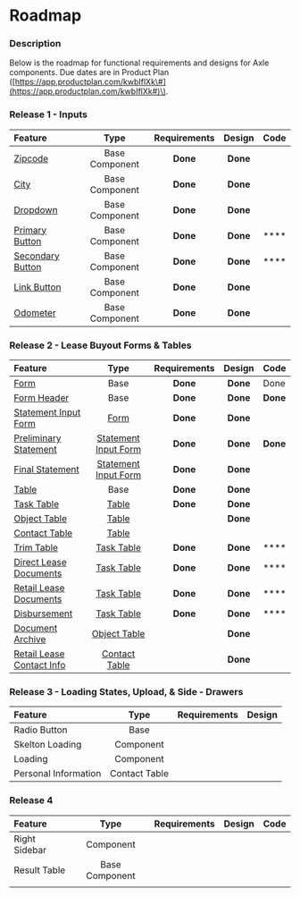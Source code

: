 # Roadmap

### Description

Below is the roadmap for functional requirements and designs for Axle components. Due dates are in Product Plan \([https://app.productplan.com/kwbIflXk\#](https://app.productplan.com/kwbIflXk#)\).

### Release 1 - Inputs

| Feature | Type | Requirements | Design | Code |
| :--- | :---: | :---: | :---: | :---: |
| [Zipcode ](../components/input/zipcode.md) | Base Component | **Done** | **Done** |  |
| [City ](../components/input/city.md) | Base Component | **Done** | **Done** |  |
| [Dropdown](../components/dropdown.md) | Base Component | **Done** | **Done** |  |
| [Primary Button](../components/button/primary-button.md) | Base Component | **Done** | **Done** | \*\*\*\* |
| [Secondary Button](../components/button/secondary-button.md) | Base Component | **Done** | **Done** | \*\*\*\* |
| [Link Button](../components/button/link-button.md) | Base Component | **Done** | **Done** |  |
| [Odometer](../components/input/odometer-mileage.md) | Base Component | **Done** | **Done** |  |

### Release 2 - Lease Buyout Forms & Tables

| Feature | Type | Requirements | Design | Code |
| :--- | :---: | :---: | :---: | :--- |
| [Form](../components/form/) | Base  | **Done** | **Done** | Done |
| [Form Header](../components/headers/header/) | Base  | **Done** | **Done** | **Done** |
| [Statement Input Form](../components/form/preliminary-and-final-statements/) | [Form](../components/form/) | **Done** | **Done** |  |
| [Preliminary Statement](../components/form/preliminary-and-final-statements/lbo-preliminary-statement.md) | [Statement Input Form](../components/form/preliminary-and-final-statements/) | **Done** | **Done** | **Done** |
| [Final Statement](../components/form/preliminary-and-final-statements/final-statement.md) | [Statement Input Form](../components/form/preliminary-and-final-statements/) | **Done** | **Done** |  |
| [Table](../components/task-tables/) | Base | **Done** | **Done** |  |
| [Task Table](../components/task-tables/task-table/) | [Table](../components/task-tables/) | **Done** | **Done** |  |
| [Object Table](../components/task-tables/object-table/) | [Table](../components/task-tables/) |  | **Done** |  |
| [Contact Table](../components/task-tables/contact-table/) | [Table](../components/task-tables/) |  |  |  |
| [Trim Table](../components/task-tables/task-table/trim.md) | [Task Table](../components/task-tables/task-table/) | **Done** | **Done** | \*\*\*\* |
| [Direct Lease Documents](../components/task-tables/task-table/direct-lease-documents.md) | [Task Table](../components/task-tables/task-table/) | **Done** | **Done** | \*\*\*\* |
| [Retail Lease Documents](../components/task-tables/task-table/retail-lease-documents.md) | [Task Table](../components/task-tables/task-table/) | **Done** | **Done** | \*\*\*\* |
| [Disbursement](../components/task-tables/task-table/disbursement.md) | [Task Table](../components/task-tables/task-table/) | **Done** | **Done** | \*\*\*\* |
| [Document Archive](../components/task-tables/object-table/archive.md) | [Object Table](../components/task-tables/object-table/) |  | **Done** |  |
| [Retail Lease Contact Info](../components/task-tables/contact-table/retail-lease-contact-info.md) | [Contact Table](../components/task-tables/contact-table/) |  | **Done** |  |

### Release 3 - Loading States, Upload, & Side - Drawers

| Feature | Type | Requirements | Design |
| :--- | :---: | :---: | :--- |
| Radio Button | Base |  |  |
| Skelton Loading | Component |  |  |
| Loading | Component |  |  |
| Personal Information | Contact Table |  |  |

### Release 4

| Feature | Type | Requirements | Design | Code |
| :--- | :---: | :---: | :---: | :--- |
| Right Sidebar | Component |  |  |  |
| Result Table | Base Component |  |  |  |
|  |  |  |  |  |

